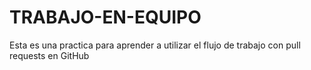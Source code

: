 # TRABAJO-EN-EQUIPO
Esta es una practica para aprender a utilizar el flujo de trabajo con pull requests en GitHub
